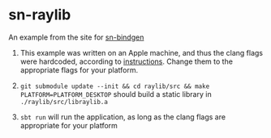 # sn-raylib

An example from the site for [sn-bindgen](https://sn-bindgen.indoorvivants.com/)

1. This example was written on an Apple machine, and thus the clang flags were hardcoded, according to [instructions](https://github.com/raysan5/raylib/wiki/Working-on-macOS). Change them to the appropriate flags for your platform.

2. `git submodule update --init && cd raylib/src && make PLATFORM=PLATFORM_DESKTOP` should build a static library in `./raylib/src/libraylib.a`
3. `sbt run` will run the application, as long as the clang flags are appropriate for your platform
